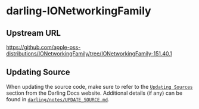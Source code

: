 # darling-IONetworkingFamily

## Upstream URL

https://github.com/apple-oss-distributions/IONetworkingFamily/tree/IONetworkingFamily-151.40.1

## Updating Source

When updating the source code, make sure to refer to the [`Updating Sources`](https://docs.darlinghq.org/contributing/updating-sources/index.html#updating-sources) section from the Darling Docs website. Additional details (if any) can be found in [`darling/notes/UPDATE_SOURCE.md`](darling/notes/UPDATE_SOURCE.md).